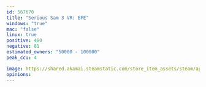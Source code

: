 ```yaml
---
id: 567670
title: "Serious Sam 3 VR: BFE"
windows: "true"
mac: "false"
linux: true
positive: 480
negative: 81
estimated_owners: "50000 - 100000"
peak_ccu: 4

image: https://shared.akamai.steamstatic.com/store_item_assets/steam/apps/567670/header.jpg?t=1569249537
opinions:
---
```

